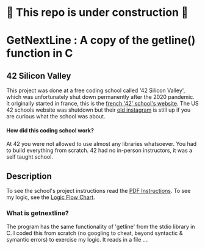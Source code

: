 # 🚧 This repo is under construction 🚧
# GetNextLine : A copy of the getline() function in C 

## 42 Silicon Valley
This project was done at a free coding school called '42 Silicon Valley', which was unfortunately shut down permanently after the 2020 pandemic. It originally started in france, this is the [french '42' school's website](https://42.fr/en/homepage/). The US 42 schools website was shutdown but their [old instagram](https://www.instagram.com/42siliconvalley/?hl=en) is still up if you are curious what the school was about.

#### How did this coding school work?
At 42 you were not allowed to use almost any libraries whatsoever. You had to build everything from scratch. 42 had no in-person instructors, it was a self taught school.

## Description 

To see the school's project instructions read the [PDF Instructions](https://github.com/wesleyZero/Get_Next_Line_42SiliconValley/blob/main/README_RESOURCES/get_next_line.pdf). To see my logic, see the [Logic Flow Chart](https://github.com/wesleyZero/Get_Next_Line_42SiliconValley/blob/main/README_RESOURCES/Get_next_line_FLOWCHART.pdf).

### What is getnextline? 
 The program has the same functionality of 'getline' from the stdio library in C. I coded this from scratch (no googling to cheat, beyond syntactic & symantic errors) to exercise my logic. It reads in a file ....





